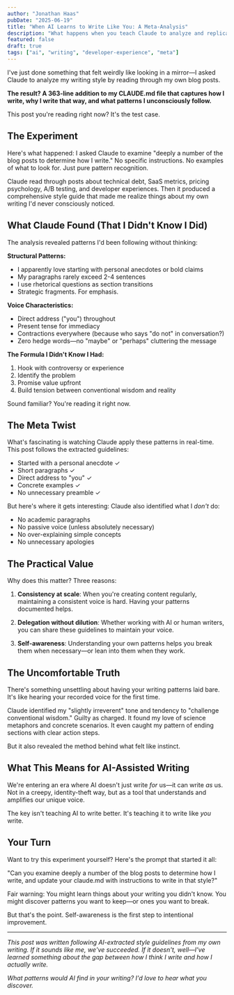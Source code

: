 ```yaml
---
author: "Jonathan Haas"
pubDate: "2025-06-19"
title: "When AI Learns to Write Like You: A Meta-Analysis"
description: "What happens when you teach Claude to analyze and replicate your writing style? A meta experiment in AI-assisted content creation."
featured: false
draft: true
tags: ["ai", "writing", "developer-experience", "meta"]
---
```


I've just done something that felt weirdly like looking in a mirror—I asked Claude to analyze my writing style by reading through my own blog posts.

**The result? A 363-line addition to my CLAUDE.md file that captures how I write, why I write that way, and what patterns I unconsciously follow.**

This post you're reading right now? It's the test case.

## The Experiment

Here's what happened: I asked Claude to examine "deeply a number of the blog posts to determine how I write." No specific instructions. No examples of what to look for. Just pure pattern recognition.

Claude read through posts about technical debt, SaaS metrics, pricing psychology, A/B testing, and developer experiences. Then it produced a comprehensive style guide that made me realize things about my own writing I'd never consciously noticed.

## What Claude Found (That I Didn't Know I Did)

The analysis revealed patterns I'd been following without thinking:

**Structural Patterns:**
- I apparently love starting with personal anecdotes or bold claims
- My paragraphs rarely exceed 2-4 sentences
- I use rhetorical questions as section transitions
- Strategic fragments. For emphasis.

**Voice Characteristics:**
- Direct address ("you") throughout
- Present tense for immediacy
- Contractions everywhere (because who says "do not" in conversation?)
- Zero hedge words—no "maybe" or "perhaps" cluttering the message

**The Formula I Didn't Know I Had:**
1. Hook with controversy or experience
2. Identify the problem
3. Promise value upfront
4. Build tension between conventional wisdom and reality

Sound familiar? You're reading it right now.

## The Meta Twist

What's fascinating is watching Claude apply these patterns in real-time. This post follows the extracted guidelines:
- Started with a personal anecdote ✓
- Short paragraphs ✓
- Direct address to "you" ✓
- Concrete examples ✓
- No unnecessary preamble ✓

But here's where it gets interesting: Claude also identified what I *don't* do:
- No academic paragraphs
- No passive voice (unless absolutely necessary)
- No over-explaining simple concepts
- No unnecessary apologies

## The Practical Value

Why does this matter? Three reasons:

1. **Consistency at scale**: When you're creating content regularly, maintaining a consistent voice is hard. Having your patterns documented helps.

2. **Delegation without dilution**: Whether working with AI or human writers, you can share these guidelines to maintain your voice.

3. **Self-awareness**: Understanding your own patterns helps you break them when necessary—or lean into them when they work.

## The Uncomfortable Truth

There's something unsettling about having your writing patterns laid bare. It's like hearing your recorded voice for the first time. 

Claude identified my "slightly irreverent" tone and tendency to "challenge conventional wisdom." Guilty as charged. It found my love of science metaphors and concrete scenarios. It even caught my pattern of ending sections with clear action steps.

But it also revealed the method behind what felt like instinct.

## What This Means for AI-Assisted Writing

We're entering an era where AI doesn't just write *for* us—it can write *as* us. Not in a creepy, identity-theft way, but as a tool that understands and amplifies our unique voice.

The key isn't teaching AI to write better. It's teaching it to write like *you* write.

## Your Turn

Want to try this experiment yourself? Here's the prompt that started it all:

"Can you examine deeply a number of the blog posts to determine how I write, and update your claude.md with instructions to write in that style?"

Fair warning: You might learn things about your writing you didn't know. You might discover patterns you want to keep—or ones you want to break.

But that's the point. Self-awareness is the first step to intentional improvement.

---

*This post was written following AI-extracted style guidelines from my own writing. If it sounds like me, we've succeeded. If it doesn't, well—I've learned something about the gap between how I think I write and how I actually write.*

*What patterns would AI find in your writing? I'd love to hear what you discover.*